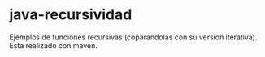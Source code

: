 # java-recursividad
Ejemplos de funciones recursivas (coparandolas con su version iterativa). Esta realizado con maven.
